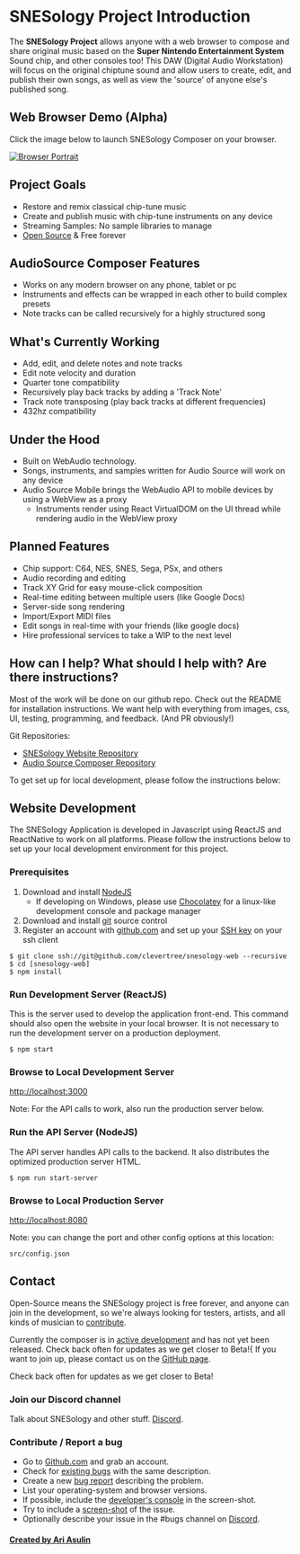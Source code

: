 # SNESology Project Introduction
The __SNESology Project__ allows anyone with a web browser to compose and share original music based on the __Super Nintendo Entertainment System__ Sound chip, and other consoles too! 
This DAW (Digital Audio Workstation) will focus on the original chiptune sound and allow users to create, edit, and publish their own songs, as well as view the 'source' of anyone else's published song. 


## Web Browser Demo (Alpha)
Click the image below to launch SNESology Composer on your browser.

[![Browser Portrait](https://files.audiosource.io/releases/browser/screenshots/browser-portrait1.png)](https://snesology.net/demo "Demo")


## Project Goals

* Restore and remix classical chip-tune music
* Create and publish music with chip-tune instruments on any device
* Streaming Samples: No sample libraries to manage
* [Open Source](https://github.com/clevertree/snesology-web/) & Free forever


## AudioSource Composer Features
* Works on any modern browser on any phone, tablet or pc
* Instruments and effects can be wrapped in each other to build complex presets
* Note tracks can be called recursively for a highly structured song

## What's Currently Working
* Add, edit, and delete notes and note tracks
* Edit note velocity and duration
* Quarter tone compatibility
* Recursively play back tracks by adding a 'Track Note'
* Track note transposing (play back tracks at different frequencies)
* 432hz compatibility 

## Under the Hood
* Built on WebAudio technology. 
* Songs, instruments, and samples written for Audio Source will work on any device 
* Audio Source Mobile brings the WebAudio API to mobile devices by using a WebView as a proxy
  * Instruments render using React VirtualDOM on the UI thread while rendering audio in the WebView proxy

## Planned Features
* Chip support: C64, NES, SNES, Sega, PSx, and others
* Audio recording and editing
* Track XY Grid for easy mouse-click composition
* Real-time editing between multiple users (like Google Docs)
* Server-side song rendering
* Import/Export MIDI files
* Edit songs in real-time with your friends (like google docs)
* Hire professional services to take a WIP to the next level






## How can I help? What should I help with? Are there instructions? 
Most of the work will be done on our github repo. Check out the README for installation instructions. 
We want help with everything from images, css, UI, testing, programming, and feedback. (And PR obviously!)

Git Repositories: 
* [SNESology Website Repository](https://github.com/clevertree/snesology-web)
* [Audio Source Composer Repository](https://github.com/clevertree/audio-source-composer)

To get set up for local development, please follow the instructions below:


## Website Development <a id="dev-web"></a>

The SNESology Application is developed in Javascript using ReactJS and ReactNative to work on all platforms. 
Please follow the instructions below to set up your local development environment for this project. 

### Prerequisites

1. Download and install [NodeJS](https://nodejs.org/en/download/)
    * If developing on Windows, please use [Chocolatey](https://chocolatey.org/install) 
 for a linux-like development console and package manager
2. Download and install [git](https://git-scm.com/book/en/v2/Getting-Started-Installing-Git) source control
3. Register an account with [github.com](GitHub) and set up your [SSH key](https://docs.github.com/en/free-pro-team@latest/github/authenticating-to-github/generating-a-new-ssh-key-and-adding-it-to-the-ssh-agent) on your ssh client

~~~~
$ git clone ssh://git@github.com/clevertree/snesology-web --recursive
$ cd [snesology-web]
$ npm install
~~~~

### Run Development Server (ReactJS)
This is the server used to develop the application front-end. 
This command should also open the website in your local browser.
It is not necessary to run the development server on a production deployment.
~~~~
$ npm start
~~~~

### Browse to Local Development Server
[http://localhost:3000](http://localhost:3000)

Note: For the API calls to work, also run the production server below.


### Run the API Server (NodeJS)
The API server handles API calls to the backend. 
It also distributes the optimized production server HTML.
~~~~
$ npm run start-server
~~~~

### Browse to Local Production Server
[http://localhost:8080](http://localhost:8080)

Note: you can change the port and other config options at this location:

~~~~
src/config.json
~~~~



## Contact

Open-Source means the SNESology project is free forever, and anyone can join in the development,
so we're always looking for testers, artists, and all kinds of musician to 
[contribute](https://github.com/clevertree/snesology-web/issues/4).

Currently the composer is in
[active development](https://github.com/clevertree/snesology-web)
and has not yet been released.
Check back often for updates as we get closer to Beta!{
If you want to join up, please contact us on the 
[GitHub page](https://github.com/clevertree).

Check back often for updates as we get closer to Beta!

### Join our Discord channel

Talk about SNESology and other stuff. 
[Discord](https://discord.gg/qdAqznv).

### Contribute / Report a bug

*   Go to [Github.com](https://github.com/clevertree/audio-source-composer/) and grab an account.
*   Check for [existing bugs](https://github.com/clevertree/audio-source-composer/issues/) with the same description.
*   Create a new [bug report](https://github.com/clevertree/audio-source-composer/issues/new) describing the problem.
*   List your operating-system and browser versions.
*   If possible, include the [developer's console](https://kb.mailster.co/how-can-i-open-the-browsers-console/) in the screen-shot.
*   Try to include a [screen-shot](https://northatlanticlcc.org/help/how-to-save-a-screenshot-of-a-webpage) of the issue.
*   Optionally describe your issue in the #bugs channel on [Discord](https://discord.gg/qdAqznv).

#### [Created by Ari Asulin](https://github.com/clevertree/)
